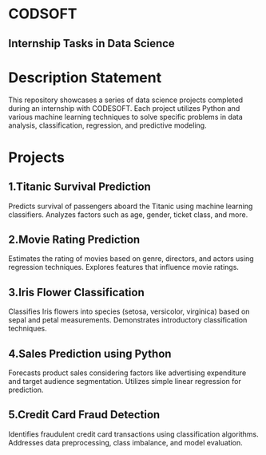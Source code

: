 # CODSOFT
## Internship Tasks in Data Science
# Description Statement
This repository showcases a series of data science projects completed during an internship with CODESOFT. Each project utilizes Python and various machine learning techniques to solve specific problems in data analysis, classification, regression, and predictive modeling.
# Projects

## 1.Titanic Survival Prediction
Predicts survival of passengers aboard the Titanic using machine learning classifiers. Analyzes factors such as age, gender, ticket class, and more.

## 2.Movie Rating Prediction
Estimates the rating of movies based on genre, directors, and actors using regression techniques. Explores features that influence movie ratings.

## 3.Iris Flower Classification
Classifies Iris flowers into species (setosa, versicolor, virginica) based on sepal and petal measurements. Demonstrates introductory classification techniques.

## 4.Sales Prediction using Python
Forecasts product sales considering factors like advertising expenditure and target audience segmentation. Utilizes simple linear regression for prediction.

## 5.Credit Card Fraud Detection
Identifies fraudulent credit card transactions using classification algorithms. Addresses data preprocessing, class imbalance, and model evaluation.
